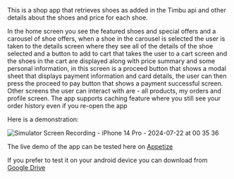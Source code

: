 This is a shop app that retrieves shoes as added in the Timbu api and other details about the shoes and price for each shoe.

In the home screen you see the featured shoes and special offers and a carousel of shoe offers, when a shoe in the carousel is selected the user is taken to the details screen where they see all of the details of the shoe selected and a button to add to cart that takes the user to a cart screen and the shoes in the cart are displayed along with price summary and some personal information, in this screen is a proceed button that shows a modal sheet that displays payment information and card details, the user can then press the proceed to pay button that shows a payment successful screen. Other screens the user can interact with are - all products, my orders and profile screen. The app supports caching feature where you still see your order history even if you re-open the app

Here is a demonstration:


![Simulator Screen Recording - iPhone 14 Pro - 2024-07-22 at 00 35 36](https://github.com/user-attachments/assets/6e02919f-fadb-480b-8fac-68f1e70c52d5)



The live demo of the app can be tested here on [Appetize](https://appetize.io/app/b_p24fczkyerzbvg2jakmwuxnrbu)

If you prefer to test it on your android device you can download from [Google Drive](https://drive.google.com/file/d/1y1DXGE-GIzWC4vNCFBM2Q7vYwKQwfYuv/view?usp=sharing)
